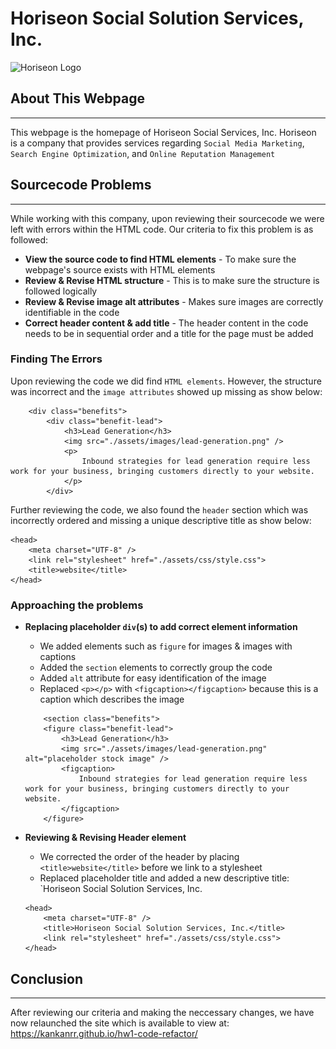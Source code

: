 # Horiseon Social Solution Services, Inc.

<!-- ![Horiseon Logo](./assets/images/logo.PNG) -->

<img src="./assets/images/logo.PNG" alt="Horiseon Logo" width=40% height=40%>

## About This Webpage
- - - -
This webpage is the homepage of Horiseon Social Services, Inc. Horiseon is a company that provides services regarding `Social Media Marketing`, `Search Engine Optimization`, and `Online Reputation Management`

## Sourcecode Problems
- - - -

While working with this company, upon reviewing their sourcecode we were left with errors within the HTML code. Our criteria to fix this problem is as followed:

* **View the source code to find HTML elements** - To make sure the webpage's source exists with HTML elements
* **Review & Revise HTML structure** - This is to make sure the structure is followed logically
* **Review & Revise image alt attributes** - Makes sure images are correctly identifiable in the code
* **Correct header content & add title** - The header content in the code needs to be in sequential order and a title for the page must be added

### Finding The Errors

Upon reviewing the code we did find `HTML elements`. However, the structure was incorrect and the `image attributes` showed up missing as show below:

```
    <div class="benefits">
        <div class="benefit-lead">
            <h3>Lead Generation</h3>
            <img src="./assets/images/lead-generation.png" />
            <p>
                Inbound strategies for lead generation require less work for your business, bringing customers directly to your website.
            </p>
        </div>
```

Further reviewing the code, we also found the `header` section which was incorrectly ordered and missing a unique descriptive title as show below:

```
<head>
    <meta charset="UTF-8" />
    <link rel="stylesheet" href="./assets/css/style.css">
    <title>website</title>
</head>
```

### Approaching the problems

* **Replacing placeholder `div`(s) to add correct element information**
    * We added elements such as `figure` for images & images with captions
    * Added the `section` elements to correctly group the code
    * Added `alt` attribute for easy identification of the image
    * Replaced `<p></p>` with `<figcaption></figcaption>` because this is a caption which describes the image

    ```
        <section class="benefits">
        <figure class="benefit-lead">
            <h3>Lead Generation</h3>
            <img src="./assets/images/lead-generation.png" alt="placeholder stock image" />
            <figcaption>
                Inbound strategies for lead generation require less work for your business, bringing customers directly to your website.
            </figcaption>
        </figure>
    ```

* **Reviewing & Revising Header element**
    * We corrected the order of the header by placing `<title>website</title>` before we link to a stylesheet
    * Replaced placeholder title and added a new descriptive title: `Horiseon Social Solution Services, Inc.

    ```
    <head>
        <meta charset="UTF-8" />
        <title>Horiseon Social Solution Services, Inc.</title>
        <link rel="stylesheet" href="./assets/css/style.css">
    </head>
    ```

## Conclusion
- - - -

After reviewing our criteria and making the neccessary changes, we have now relaunched the site which is available to view at: https://kankanrr.github.io/hw1-code-refactor/